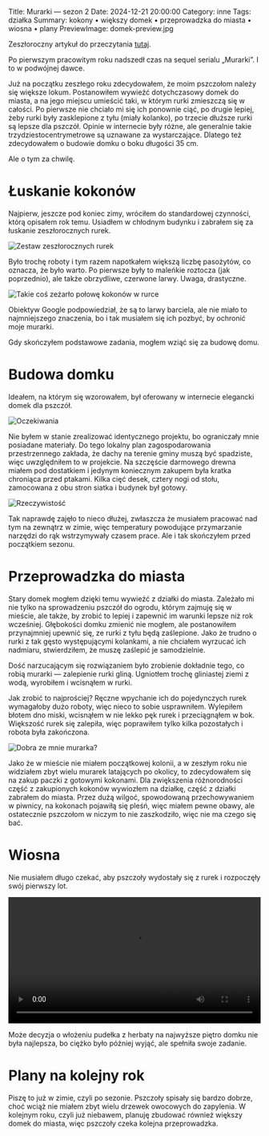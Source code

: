Title: Murarki — sezon 2
Date: 2024-12-21 20:00:00
Category: inne
Tags: działka
Summary: kokony • większy domek • przeprowadzka do miasta • wiosna • plany
PreviewImage: domek-preview.jpg

Zeszłoroczny artykuł do przeczytania [tutaj]({filename}/22-pszczoly/pszczoly.md).

Po pierwszym pracowitym roku nadszedł czas na sequel serialu „Murarki”. I to w podwójnej dawce.

Już na początku zeszłego roku zdecydowałem, że moim pszczołom należy się większe lokum. Postanowiłem wywieźć dotychczasowy domek do miasta, a na jego miejscu umieścić taki, w którym rurki zmieszczą się w całości. Po pierwsze nie chciało mi się ich ponownie ciąć, po drugie lepiej, żeby rurki były zasklepione z tyłu (miały kolanko), po trzecie dłuższe rurki są lepsze dla pszczół. Opinie w internecie były różne, ale generalnie takie trzydziestocentrymetrowe są uznawane za wystarczające. Dlatego też zdecydowałem o budowie domku o boku długości 35 cm.

Ale o tym za chwilę.

# Łuskanie kokonów

Najpierw, jeszcze pod koniec zimy, wróciłem do standardowej czynności, którą opisałem rok temu. Usiadłem w chłodnym budynku i zabrałem się za łuskanie zeszłorocznych rurek.

![Zestaw zeszłorocznych rurek]({attach}rurki.jpg)

Było trochę roboty i tym razem napotkałem większą liczbę pasożytów, co oznacza, że było warto. Po pierwsze były to maleńkie roztocza (jak poprzednio), ale także obrzydliwe, czerwone larwy. Uwaga, drastyczne.

![Takie coś zeżarło połowę kokonów w rurce]({attach}brzydka-larwa.jpg)

Obiektyw Google podpowiedział, że są to larwy barciela, ale nie miało to najmniejszego znaczenia, bo i tak musiałem się ich pozbyć, by ochronić moje murarki.

Gdy skończyłem podstawowe zadania, mogłem wziąć się za budowę domu.

# Budowa domku

Ideałem, na którym się wzorowałem, był oferowany w internecie elegancki domek dla pszczół.

![Oczekiwania]({attach}oryginal.png)

Nie byłem w stanie zrealizować identycznego projektu, bo ograniczały mnie posiadane materiały. Do tego lokalny plan zagospodarowania przestrzennego zakłada, że dachy na terenie gminy muszą być spadziste, więc uwzględniłem to w projekcie. Na szczęście darmowego drewna miałem pod dostatkiem i jedynym koniecznym zakupem była kratka chroniąca przed ptakami. Kilka cięć desek, cztery nogi od stołu, zamocowana z obu stron siatka i budynek był gotowy.

![Rzeczywistość]({attach}domek-na-dzialce-gotowy.jpg)

Tak naprawdę zajęło to nieco dłużej, zwłaszcza że musiałem pracować nad tym na zewnątrz w zimie, więc temperatury powodujące przymarzanie narzędzi do rąk wstrzymywały czasem prace. Ale i tak skończyłem przed początkiem sezonu.

# Przeprowadzka do miasta

Stary domek mogłem dzięki temu wywieźć z działki do miasta. Zależało mi nie tylko na sprowadzeniu pszczół do ogrodu, którym zajmuję się w mieście, ale także, by zrobić to lepiej i zapewnić im warunki lepsze niż rok wcześniej. Głębokości domku zmienić nie mogłem, ale postanowiłem przynajmniej upewnić się, ze rurki z tyłu będą zaślepione. Jako że trudno o rurki z tak gęsto występującymi kolankami, a nie chciałem wyrzucać ich nadmiaru, stwierdziłem, że muszę zaślepić je samodzielnie.

Dość narzucającym się rozwiązaniem było zrobienie dokładnie tego, co robią murarki — zalepienie rurki gliną. Ugniotłem trochę gliniastej ziemi z wodą, wyrobiłem i wcisnąłem w rurki.

Jak zrobić to najprościej? Ręczne wpychanie ich do pojedynczych rurek wymagałoby dużo roboty, więc nieco to sobie usprawniłem. Wylepiłem błotem dno miski, wcisnąłem w nie lekko pęk rurek i przeciągnąłem w bok. Większość rurek się zalepiła, więc poprawiłem tylko kilka pozostałych i robota była zakończona.

![Dobra ze mnie murarka?]({attach}murowanie-rurek.jpg)

Jako że w mieście nie miałem początkowej kolonii, a w zeszłym roku nie widziałem zbyt wielu murarek latających po okolicy, to zdecydowałem się na zakup paczki z gotowymi kokonami. Dla zwiększenia różnorodności część z zakupionych kokonów wywiozłem na działkę, część z działki zabrałem do miasta. Przez dużą wilgoć, spowodowaną przechowywaniem w piwnicy, na kokonach pojawiłą się pleśń, więc miałem pewne obawy, ale ostatecznie pszczołom w niczym to nie zaszkodziło, więc nie ma czego się bać.

# Wiosna

Nie musiałem długo czekać, aby pszczoły wydostały się z rurek i rozpoczęły swój pierwszy lot.

<video controls="controls" src="{attach}odlot.webm" type="video/webm" width="100%">
Your browser doesn't support HTML5 video player
</video>

Może decyzja o włożeniu pudełka z herbaty na najwyższe piętro domku nie była najlepsza, bo ciężko było później wyjąć, ale spełniła swoje zadanie.

# Plany na kolejny rok

Piszę to już w zimie, czyli po sezonie. Pszczoły spisały się bardzo dobrze, choć wciąż nie miałem zbyt wielu drzewek owocowych do zapylenia. W kolejnym roku, czyli już niebawem, planuję zbudować również większy domek do miasta, więc pszczoły czeka kolejna przeprowadzka.
